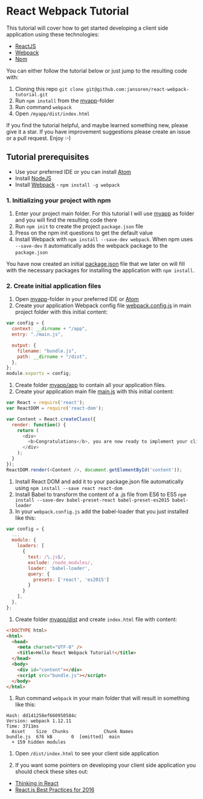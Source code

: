# React Webpack Tutorial

This tutorial will cover how to get started developing a client side application using these technologies:
- [ReactJS](https://facebook.github.io/react/)
- [Webpack](https://webpack.github.io/)
- [Npm](https://docs.npmjs.com/getting-started/what-is-npm)

You can either follow the tutorial below or just jump to the resulting code with:

1. Cloning this repo `git clone git@github.com:jansoren/react-webpack-tutorial.git`
1. Run `npm install` from the [myapp](https://github.com/jansoren/react-webpack-tutorial/tree/master/myapp)-folder
1. Run command `webpack`
1. Open `/myapp/dist/index.html`

If you find the tutorial helpful, and maybe learned something new, please give it a star. If you have improvement suggestions please create an issue or a pull request. Enjoy :-)

## Tutorial prerequisites

- Use your preferred IDE or you can install [Atom](https://atom.io/)
- Install [NodeJS](https://nodejs.org/en/download/)
- Install [Webpack](https://webpack.github.io/) - `npm install -g webpack`

### 1. Initializing your project with npm

1. Enter your project main folder. For this tutorial I will use [myapp](https://github.com/jansoren/react-webpack-tutorial/tree/master/myapp) as folder and you will find the resulting code there
1. Run `npm init` to create the project `package.json` file
1. Press <enter> on the npm init questions to get the default value
1. Install Webpack with `npm install --save-dev webpack`. When npm uses `--save-dev` it automatically adds the webpack package to the `package.json`

You have now created an initial [package.json](https://github.com/jansoren/react-webpack-tutorial/tree/master/myapp/package.json) file that we later on will fill with the necessary packages for installing the application with `npm install`.

### 2. Create initial application files

1. Open [myapp](https://github.com/jansoren/react-webpack-tutorial/tree/master/myapp)-folder in your preferred IDE or [Atom](https://atom.io/)
1. Create your application Webpack config file [webpack.config.js](https://github.com/jansoren/react-webpack-tutorial/tree/master/myapp/webpack.config.js) in main project folder with this initial content:
  ```javascript
  var config = {
    context: __dirname + "/app",
    entry: "./main.js",

    output: {
      filename: "bundle.js",
      path: __dirname + "/dist",
    },
  };
  module.exports = config;
  ```

1. Create folder [myapp/app](https://github.com/jansoren/react-webpack-tutorial/tree/master/myapp/app) to contain all your application files.
1. Create your application main file [main.js](https://github.com/jansoren/react-webpack-tutorial/tree/master/myapp/app/main.js) with this initial content:
  ```javascript
  var React = require('react');
  var ReactDOM = require('react-dom');

  var Content = React.createClass({
    render: function() {
      return (
        <div>
          <b>Congratulations</b>, you are now ready to implement your client side application! Enjoy :-)
        </div>
      );
    }
  });
  ReactDOM.render(<Content />, document.getElementById('content'));
  ```

1. Install React DOM and add it to your package.json file automatically using `npm install --save react react-dom`
1. Install Babel to transform the content of a .js file from ES6 to ES5 `npm install --save-dev babel-preset-react babel-preset-es2015 babel-loader`
1. In your `webpack.config.js` add the babel-loader that you just installed like this:
  ```javascript
  var config = {
    ...
    module: {
      loaders: [
        {
          test: /\.js$/,
          exclude: /node_modules/,
          loader: 'babel-loader',
          query: {
            presets: ['react', 'es2015']
          }
        }
      ],
    },
  };
  ```

1. Create folder [myapp/dist](https://github.com/jansoren/react-webpack-tutorial/tree/master/myapp/dist) and create `index.html` file with content:
  ```html
  <!DOCTYPE html>
  <html>
    <head>
      <meta charset="UTF-8" />
      <title>Hello React Webpack Tutorial!</title>
    </head>
    <body>
      <div id="content"></div>
      <script src="bundle.js"></script>
    </body>
  </html>
  ```

1. Run command `webpack` in your main folder that will result in something like this:
  ```
  Hash: dd141258ef660950584c
  Version: webpack 1.12.11
  Time: 3711ms
    Asset    Size  Chunks             Chunk Names
  bundle.js  676 kB       0  [emitted]  main
    + 159 hidden modules
  ```

1. Open `/dist/index.html` to see your client side application

1. If you want some pointers on developing your client side application you should check these sites out:
  - [Thinking in React](https://facebook.github.io/react/docs/thinking-in-react.html)
  - [React.js Best Practices for 2016](https://blog.risingstack.com/react-js-best-practices-for-2016/)
